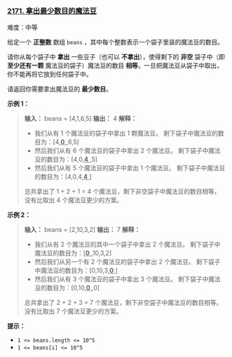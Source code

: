 ### [2171\. 拿出最少数目的魔法豆](https://leetcode.cn/problems/removing-minimum-number-of-magic-beans/)

难度：中等

给定一个 **正整数** 数组 `beans` ，其中每个整数表示一个袋子里装的魔法豆的数目。

请你从每个袋子中 **拿出** 一些豆子（也可以 **不拿出**），使得剩下的 **非空** 袋子中（即 **至少还有一颗** 魔法豆的袋子）魔法豆的数目 **相等**。一旦把魔法豆从袋子中取出，你不能再将它放到任何袋子中。

请返回你需要拿出魔法豆的 **最少数目**。

**示例 1：**

> **输入：** beans = [4,1,6,5]
> **输出：** 4
> **解释：** 
> - 我们从有 1 个魔法豆的袋子中拿出 1 颗魔法豆。
>       剩下袋子中魔法豆的数目为：[4,<u>**0** </u>,6,5]
> - 然后我们从有 6 个魔法豆的袋子中拿出 2 个魔法豆。
>       剩下袋子中魔法豆的数目为：[4,0,<u>**4** </u>,5]
> - 然后我们从有 5 个魔法豆的袋子中拿出 1 个魔法豆。
>       剩下袋子中魔法豆的数目为：[4,0,4,<u>**4** </u>]
> 
> 总共拿出了 1 + 2 + 1 = 4 个魔法豆，剩下非空袋子中魔法豆的数目相等。
> 没有比取出 4 个魔法豆更少的方案。

**示例 2：**

> **输入：** beans = [2,10,3,2]
> **输出：** 7
> **解释：** 
> - 我们从有 2 个魔法豆的其中一个袋子中拿出 2 个魔法豆。
>       剩下袋子中魔法豆的数目为：[<u>**0** </u>,10,3,2]
> - 然后我们从另一个有 2 个魔法豆的袋子中拿出 2 个魔法豆。
>       剩下袋子中魔法豆的数目为：[0,10,3,<u>**0** </u>]
> - 然后我们从有 3 个魔法豆的袋子中拿出 3 个魔法豆。
>       剩下袋子中魔法豆的数目为：[0,10,<u>**0** </u>,0]
> 
> 总共拿出了 2 + 2 + 3 = 7 个魔法豆，剩下非空袋子中魔法豆的数目相等。
> 没有比取出 7 个魔法豆更少的方案。

**提示：**

- `1 <= beans.length <= 10^5`
- `1 <= beans[i] <= 10^5`
